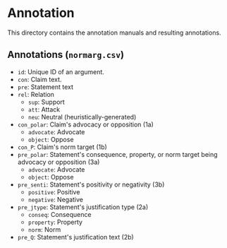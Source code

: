 # Annotation
This directory contains the annotation manuals and resulting annotations.

## Annotations (`normarg.csv`)
* `id`: Unique ID of an argument.
* `con`: Claim text.
* `pre`: Statement text
* `rel`: Relation
  * `sup`: Support
  * `att`: Attack
  * `neu`: Neutral (heuristically-generated)
* `con_polar`: Claim's advocacy or opposition (1a)
  * `advocate`: Advocate
  * `object`: Oppose
* `con_P`: Claim's norm target (1b)
* `pre_polar`: Statement's consequence, property, or norm target being advocacy or opposition (3a)
  * `advocate`: Advocate
  * `object`: Oppose
* `pre_senti`: Statement's positivity or negativity (3b)
  * `positive`: Positive
  * `negative`: Negative
* `pre_jtype`: Statement's justification type (2a)
  * `conseq`: Consequence
  * `property`: Property
  * `norm`: Norm
* `pre_Q`: Statement's justification text (2b)

